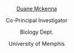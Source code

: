 








<center><p><a href="https://www.memphis.edu/biology/people/faculty/duane-mckenna.php">Duane Mckenna</a></p>
<p>Co-Principal Investigator</p>
<p>Biology Dept.</p>
<p>University of Memphis</p></center>